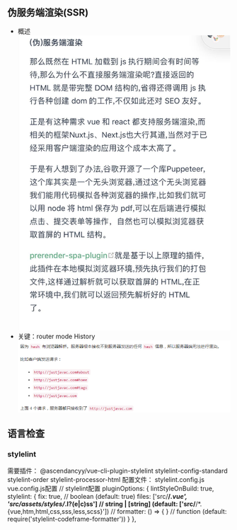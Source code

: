 ## 伪服务端渲染(SSR)
+ 概述   
![Image Text](./SSR.jpg)
+ 关键：router mode History
![Image Text](./SSR-History.png)

## 语言检查
### stylelint
需要插件：
@ascendancyy/vue-cli-plugin-stylelint
stylelint-config-standard
stylelint-order
stylelint-processor-html
配置文件：
stylelint.config.js
vue.config.js配置
// stylelint配置
pluginOptions: {
  lintStyleOnBuild: true,
  stylelint: {
    fix: true, // boolean (default: true)
    files: ['src/**/*.vue', 'src/assets/styles/*.l?(e|c)ss'] // string | [string] (default: ['src/**/*.{vue,htm,html,css,sss,less,scss}'])
    // formatter: () => { } // function (default: require('stylelint-codeframe-formatter'))
  }
},